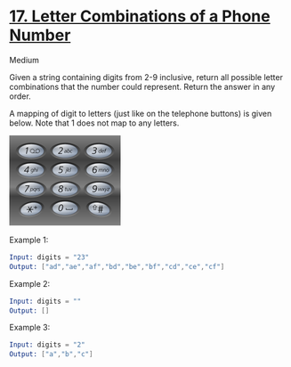 # [17. Letter Combinations of a Phone Number](https://leetcode.com/problems/letter-combinations-of-a-phone-number/)

Medium

Given a string containing digits from 2-9 inclusive, return all possible letter combinations that the number could represent. Return the answer in any order.

A mapping of digit to letters (just like on the telephone buttons) is given below. Note that 1 does not map to any letters.

![img](1.png)

Example 1:

```s
Input: digits = "23"
Output: ["ad","ae","af","bd","be","bf","cd","ce","cf"]
```

Example 2:

```s
Input: digits = ""
Output: []
```

Example 3:

```s
Input: digits = "2"
Output: ["a","b","c"]
```

